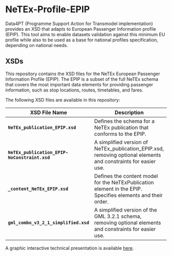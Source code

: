 # NeTEx-Profile-EPIP
Data4PT (Programme Support Action for Transmodel implementation) provides an XSD that adapts to European Passenger Information profile (EPIP). 
This tool aims to enable datasets validation against this minimum EU profile while also to be used as a base for national profiles specification, depending on national needs.

## XSDs

This repository contains the XSD files for the NeTEx European Passenger Information Profile (EPIP). The EPIP is a subset of the full NeTEx schema that covers the most important data elements for providing passenger information, such as stop locations, routes, timetables, and fares.

The following XSD files are available in this repository:


XSD File Name                          | Description
--------------------------------------|-------------------------------------------------------------
**`NeTEx_publication_EPIP.xsd`**            | Defines the schema for a NeTEx publication that conforms to the EPIP.
**`NeTEx_publication_EPIP-NoConstraint.xsd`**  | A simplified version of NeTEx_publication_EPIP.xsd, removing optional elements and constraints for easier use.
**`_content_NeTEx_EPIP.xsd`**                | Defines the content model for the NeTExPublication element in the EPIP. Specifies elements and their order.
**`gml_combo_v3_2_1_simplified.xsd`**        | A simplified version of the GML 3.2.1 schema, removing optional elements and constraints for easier use.


A graphic interactive technical presentation is available [here](https://github.com/ITxPT/NeTEx-Profile-EPIP/wiki/Graphic-Interactive-Technical-Presentation).

